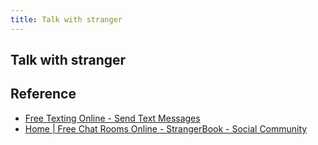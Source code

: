 ```yaml
---
title: Talk with stranger
---
```


## Talk with stranger


## Reference
* [Free Texting Online - Send Text Messages](https://talkwithstranger.com/free-texting-apps-send-text-messages-online/free-chat-rooms-online)
* [Home | Free Chat Rooms Online - StrangerBook - Social Community](https://chatrooms.talkwithstranger.com/)

